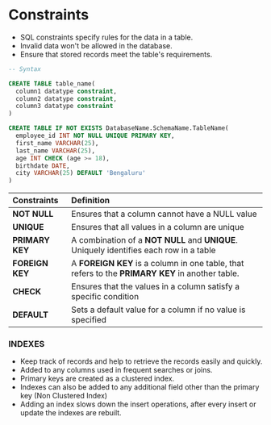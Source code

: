 # **Constraints**
- SQL constraints specify rules for the data in a table.
- Invalid data won't be allowed in the database.
- Ensure that stored records meet the table's requirements.

```sql
-- Syntax

CREATE TABLE table_name(
  column1 datatype constraint,
  column2 datatype constraint,
  column3 datatype constraint
)
```

```sql
CREATE TABLE IF NOT EXISTS DatabaseName.SchemaName.TableName(
  employee_id INT NOT NULL UNIQUE PRIMARY KEY,
  first_name VARCHAR(25),
  last_name VARCHAR(25),
  age INT CHECK (age >= 18),
  birthdate DATE,
  city VARCHAR(25) DEFAULT 'Bengaluru'
)
```

**Constraints** | **Definition**
:--- | :---
**NOT NULL** | Ensures that a column cannot have a NULL value
**UNIQUE** | Ensures that all values in a column are unique
**PRIMARY KEY** | A combination of a **NOT NULL** and **UNIQUE**. Uniquely identifies each row in a table
**FOREIGN KEY** | A **FOREIGN KEY** is a column in one table, that refers to the **PRIMARY KEY** in another table.
**CHECK** | Ensures that the values in a column satisfy a specific condition
**DEFAULT** | Sets a default value for a column if no value is specified

### INDEXES
- Keep track of records and help to retrieve the records easily and quickly.
- Added to any columns used in frequent searches or joins.
- Primary keys are created as a clustered index.
- Indexes can also be added to any additional field other than the primary key (Non Clustered Index)
- Adding an index slows down the insert operations, after every insert or update the indexes are rebuilt.
